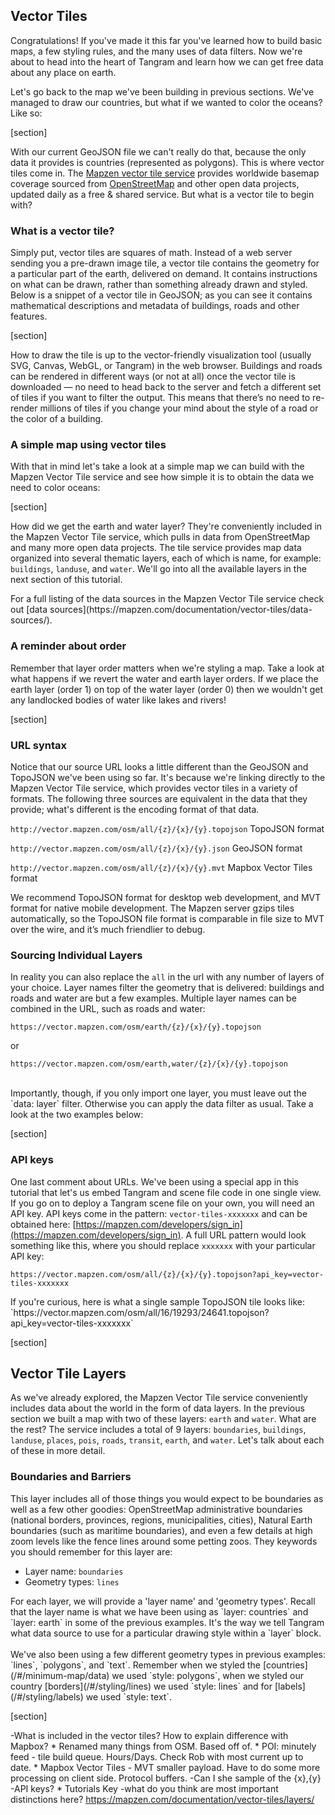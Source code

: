 ## Vector Tiles

Congratulations! If you've made it this far you've learned how to build basic maps, a few styling rules, and the many uses of data filters. Now we're about to head into the heart of Tangram and learn how we can get free data about any place on earth.

Let's go back to the map we've been building in previous sections. We've managed to draw our countries, but what if we wanted to color the oceans? Like so:

[section]

With our current GeoJSON file we can't really do that, because the only data it provides is countries (represented as polygons). This is where vector tiles come in. The <a href="https://mapzen.com/projects/vector-tiles/" target="&#95;blank">Mapzen vector tile service</a> provides worldwide basemap coverage sourced from <a href="http://www.openstreetmap.org/" target="&#95;blank">OpenStreetMap</a> and other open data projects, updated daily as a free & shared service. But what is a vector tile to begin with?

### What is a vector tile?

Simply put, vector tiles are squares of math. Instead of a web server sending you a pre-drawn image tile, a vector tile contains the geometry for a particular part of the earth, delivered on demand. It contains instructions on what can be drawn, rather than something already drawn and styled. Below is a snippet of a vector tile in GeoJSON; as you can see it contains mathematical descriptions and metadata of buildings, roads and other features.

[section]

How to draw the tile is up to the vector-friendly visualization tool (usually SVG, Canvas, WebGL, or Tangram) in the web browser. Buildings and roads can be rendered in different ways (or not at all) once the vector tile is downloaded — no need to head back to the server and fetch a different set of tiles if you want to filter the output. This means that there’s no need to re-render millions of tiles if you change your mind about the style of a road or the color of a building.

### A simple map using vector tiles

With that in mind let's take a look at a simple map we can build with the Mapzen Vector Tile service and see how simple it is to obtain the data we need to color oceans:

[section]

How did we get the earth and water layer? They're conveniently included in the Mapzen Vector Tile service, which pulls in data from OpenStreetMap and many more open data projects. The tile service provides map data organized into several thematic layers, each of which is name, for example: `buildings`, `landuse`, and `water`. We'll go into all the available layers in the next section of this tutorial.

<div class='alert-message'>
For a full listing of the data sources in the Mapzen Vector Tile service check out [data sources](https://mapzen.com/documentation/vector-tiles/data-sources/).
</div>

### A reminder about order

Remember that layer order matters when we're styling a map. Take a look at what happens if we revert the water and earth layer orders. If we place the earth layer (order 1) on top of the water layer (order 0) then we wouldn't get any landlocked bodies of water like lakes and rivers!

[section]

### URL syntax

Notice that our source URL looks a little different than the GeoJSON and TopoJSON we've been using so far. It's because we're linking directly to the Mapzen Vector Tile service, which provides vector tiles in a variety of formats. The following three sources are equivalent in the data that they provide; what's different is the encoding format of that data.

`http://vector.mapzen.com/osm/all/{z}/{x}/{y}.topojson` TopoJSON format

`http://vector.mapzen.com/osm/all/{z}/{x}/{y}.json` GeoJSON format

`http://vector.mapzen.com/osm/all/{z}/{x}/{y}.mvt` Mapbox Vector Tiles format

<div class='alert-message'>
We recommend TopoJSON format for desktop web development, and MVT format for native mobile development. The Mapzen server gzips tiles automatically, so the TopoJSON file format is comparable in file size to MVT over the wire, and it’s much friendlier to debug.
</div>

### Sourcing Individual Layers

In reality you can also replace the `all` in the url with any number of layers of your choice. Layer names filter the geometry that is delivered: buildings and roads and water are but a few examples. Multiple layer names can be combined in the URL, such as roads and water:

`https://vector.mapzen.com/osm/earth/{z}/{x}/{y}.topojson`

or

`https://vector.mapzen.com/osm/earth,water/{z}/{x}/{y}.topojson`   

<br>
Importantly, though, if you only import one layer, you must leave out the `data: layer` filter. Otherwise you can apply the data filter as usual. Take a look at the two examples below:

[section]

### API keys

One last comment about URLs. We've been using a special app in this tutorial that let's us embed Tangram and scene file code in one single view. If you go on to deploy a Tangram scene file on your own, you will need an API key. API keys come in the pattern: `vector-tiles-xxxxxxx` and can be obtained here: [https://mapzen.com/developers/sign_in](https://mapzen.com/developers/sign_in). A full URL pattern would look something like this, where you should replace `xxxxxxx` with your particular API key:

`https://vector.mapzen.com/osm/all/{z}/{x}/{y}.topojson?api_key=vector-tiles-xxxxxxx`

<div class='alert-message'>
If you're curious, here is what a single sample TopoJSON tile looks like: `https://vector.mapzen.com/osm/all/16/19293/24641.topojson?api_key=vector-tiles-xxxxxxx`
</div>

[section]

## Vector Tile Layers

As we've already explored, the Mapzen Vector Tile service conveniently includes data about the world in the form of data layers. In the previous section we built a map with two of these layers: `earth` and `water`. What are the rest? The service includes a total of 9 layers: `boundaries`, `buildings`, `landuse`, `places`, `pois`, `roads`, `transit`, `earth`, and `water`. Let's talk about each of these in more detail.

### Boundaries and Barriers

This layer includes all of those things you would expect to be boundaries as well as a few other goodies: OpenStreetMap administrative boundaries (national borders, provinces, regions, municipalities, cities), Natural Earth boundaries (such as maritime boundaries), and even a few details at high zoom levels like the fence lines around some petting zoos. They keywords you should remember for this layer are:

* Layer name: `boundaries`
* Geometry types: `lines`

<div class='alert-message'>
For each layer, we will provide a 'layer name' and 'geometry types'. Recall that the layer name is what we have been using as `layer: countries` and `layer: earth` in some of the previous examples. It's the way we tell Tangram what data source to use for a particular drawing style within a `layer` block.
<br><br>
We've also been using a few different geometry types in previous examples: `lines`, `polygons`, and `text`. Remember when we styled the [countries](/#/minimum-map/data) we used `style: polygons`, when we styled our country [borders](/#/styling/lines) we used `style: lines` and for [labels](/#/styling/labels) we used `style: text`.
</div>

[section]

-What is included in the vector tiles? How to explain difference with Mapbox?
    * Renamed many things from OSM. Based off of.
    * POI: minutely feed - tile build queue. Hours/Days. Check Rob with most current up to date.
    * Mapbox Vector Tiles - MVT smaller payload. Have to do some more processing on client side. Protocol buffers.
-Can I she sample of the {x},{y}
-API keys?
    * Tutorials Key
-what do you think are most important distinctions here?
https://mapzen.com/documentation/vector-tiles/layers/
